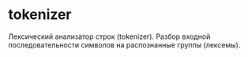 # tokenizer
Лексический анализатор строк (tokenizer). Разбор входной последовательности символов на распознанные группы (лексемы).
